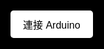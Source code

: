 <!DOCTYPE html>
<html lang="zh-TW">
<head>
    <meta charset="UTF-8">
    <meta name="viewport" content="width=device-width, initial-scale=1.0">
    <title>波浪線動畫</title>    <style>
        html, body {
            margin: 0;
            padding: 0;
            width: 100%;
            height: 100%;
            overflow: hidden;
            background-color: black;
        }
        #waveCanvas {
            display: block;
            position: absolute;
            top: 0;
            left: 0;
            width: 100%;
            height: 100%;
            background-color: black;
        }
    </style>
</head>
<body>    <button id="connectButton" style="position: fixed; top: 20px; left: 20px; z-index: 100; padding: 10px 20px; background-color: white; border: none; border-radius: 5px; cursor: pointer; font-size: 16px;">連接 Arduino</button>
    <canvas id="waveCanvas"></canvas>
    <script src="main.js"></script>
</body>
</html>
